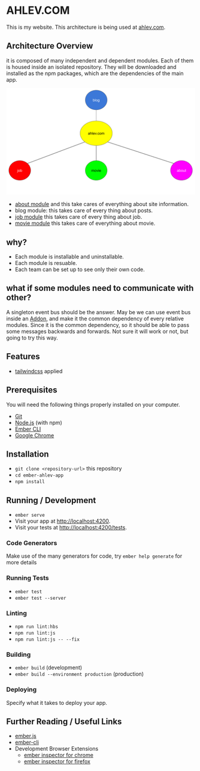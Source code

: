 # AHLEV.COM

This is my website. This architecture is being used at [ahlev.com](https://ahlev.com).

## Architecture Overview

it is composed of many independent and dependent modules. Each of them is housed inside an isolated repository. They will be downloaded and installed as the npm packages, which are the dependencies of the main app.

<img src="./doc/architecture.svg">

* [about module](https://github.com/ohahlev/ember-engine-ahlev-about)
and this take cares of everything about site information.
* blog module: this takes care of every thing about posts.
* [job module](https://github.com/ohahlev/ember-engine-ahlev-job)
this takes care of every thing about job.
* [movie module](https://github.com/ohahlev/ember-engine-ahlev-movie)
this takes care of everything about movie.

## why?
* Each module is installable and uninstallable.
* Each module is resuable.
* Each team can be set up to see only their own code.

## what if some modules need to communicate with other?
A singleton event bus should be the answer.
May be we can use event bus inside an [Addon](https://cli.emberjs.com/release/writing-addons/intro-tutorial/), and make it the common dependency of every relative modules. Since it is the common dependency, so it should be able to pass some messages backwards and forwards. Not sure it will work or not, but going to try this way.

## Features
* [tailwindcss](https://tailwindcss.com/) applied

## Prerequisites

You will need the following things properly installed on your computer.

* [Git](https://git-scm.com/)
* [Node.js](https://nodejs.org/) (with npm)
* [Ember CLI](https://ember-cli.com/)
* [Google Chrome](https://google.com/chrome/)

## Installation

* `git clone <repository-url>` this repository
* `cd ember-ahlev-app`
* `npm install`

## Running / Development

* `ember serve`
* Visit your app at [http://localhost:4200](http://localhost:4200).
* Visit your tests at [http://localhost:4200/tests](http://localhost:4200/tests).

### Code Generators

Make use of the many generators for code, try `ember help generate` for more details

### Running Tests

* `ember test`
* `ember test --server`

### Linting

* `npm run lint:hbs`
* `npm run lint:js`
* `npm run lint:js -- --fix`

### Building

* `ember build` (development)
* `ember build --environment production` (production)

### Deploying

Specify what it takes to deploy your app.

## Further Reading / Useful Links

* [ember.js](https://emberjs.com/)
* [ember-cli](https://ember-cli.com/)
* Development Browser Extensions
  * [ember inspector for chrome](https://chrome.google.com/webstore/detail/ember-inspector/bmdblncegkenkacieihfhpjfppoconhi)
  * [ember inspector for firefox](https://addons.mozilla.org/en-US/firefox/addon/ember-inspector/)
